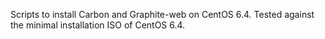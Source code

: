 Scripts to install Carbon and Graphite-web on CentOS 6.4. Tested against the
minimal installation ISO of CentOS 6.4.
